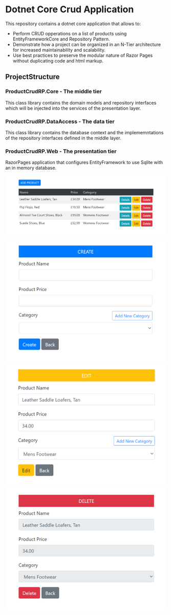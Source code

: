 # Dotnet Core Crud Application
This repository contains a dotnet core application that allows to:
- Perform CRUD opperations on a list of products using EntityFrameworkCore and Repository Pattern.
- Demonstrate how a project can be organized in an N-Tier architecture for increased maintainability and scalability.
- Use best practices to preserve the modular nature of Razor Pages without duplicating code and html markup.


## ProjectStructure

### __ProductCrudRP.Core__   - The middle tier
This class library contains the domain models and repository interfaces which will be injected into the services of the presentation layer. 
### __ProductCrudRP.DataAccess__   - The data tier
This class library contains the database context and the implememntations of the repository interfaces defined in the middle layer.
### __ProductCrudRP.Web__   - The presentation tier
RazorPages application that configures EntityFramework to use Sqlite with an in memory database.


![alt text](index.png "Logo Title Text 1")
![alt text](create.png "Logo Title Text 1")
![alt text](edit.png "Logo Title Text 1")
![alt text](delete.png "Logo Title Text 1")

